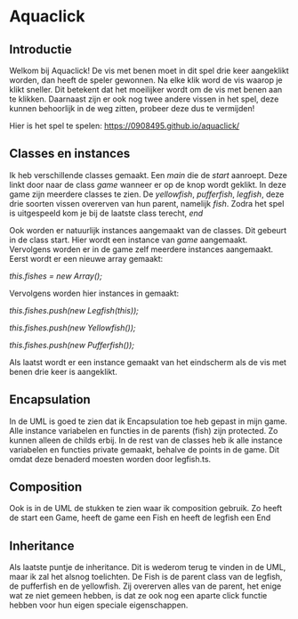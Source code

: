 # Aquaclick

<h2>Introductie</h2>

Welkom bij Aquaclick! De vis met benen moet in dit spel drie keer aangeklikt worden, dan heeft de speler gewonnen. Na elke klik word de vis waarop je klikt sneller. Dit betekent dat het moeilijker wordt om de vis met benen aan te klikken. Daarnaast zijn er ook nog twee andere vissen in het spel, deze kunnen behoorlijk in de weg zitten, probeer deze dus te vermijden!

Hier is het spel te spelen: https://0908495.github.io/aquaclick/

<h2>Classes en instances</h2>

Ik heb verschillende classes gemaakt. Een <i>main</i> die de <i>start</i> aanroept. Deze linkt door naar de class <i>game</i> wanneer er op de knop wordt geklikt. In deze game zijn meerdere classes te zien. De <i>yellowfish</i>, <i>pufferfish</i>, <i>legfish</i>, deze drie soorten vissen overerven van hun parent, namelijk <i>fish</i>. Zodra het spel is uitgespeeld kom je bij de laatste class terecht, <i>end</i>

Ook worden er natuurlijk instances aangemaakt van de classes. Dit gebeurt in de class start. Hier wordt een instance van <i>game</i> aangemaakt. Vervolgens worden er in de game zelf meerdere instances aangemaakt. Eerst wordt er een nieuwe array gemaakt:

<i>this.fishes = new Array<Fish>();</i>

Vervolgens worden hier instances in gemaakt:

<i>this.fishes.push(new Legfish(this));</i>

<i>this.fishes.push(new Yellowfish());</i>

<i>this.fishes.push(new Pufferfish());</i>

Als laatst wordt er een instance gemaakt van het eindscherm als de vis met benen drie keer is aangeklikt.

<h2>Encapsulation</h2>

In de UML is goed te zien dat ik Encapsulation toe heb gepast in mijn game. Alle instance variabelen en functies in de parents (fish) zijn protected. Zo kunnen alleen de childs erbij. In de rest van de classes heb ik alle instance variabelen en functies private gemaakt, behalve de points in de game. Dit omdat deze benaderd moesten worden door legfish.ts.

<h2>Composition</h2>

Ook is in de UML de stukken te zien waar ik composition gebruik. Zo heeft de start een Game, heeft de game een Fish en heeft de legfish een End

<h2>Inheritance</h2>

Als laatste puntje de inheritance. Dit is wederom terug te vinden in de UML, maar ik zal het alsnog toelichten. De Fish is de parent class van de legfish, de pufferfish en de yellowfish. Zij overerven alles van de parent, het enige wat ze niet gemeen hebben, is dat ze ook nog een aparte click functie hebben voor hun eigen speciale eigenschappen.
